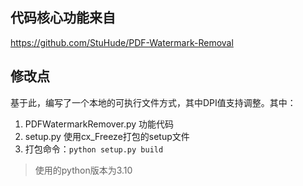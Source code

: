 ## 代码核心功能来自
https://github.com/StuHude/PDF-Watermark-Removal

## 修改点
基于此，编写了一个本地的可执行文件方式，其中DPI值支持调整。其中：
1. PDFWatermarkRemover.py 功能代码
2. setup.py               使用cx_Freeze打包的setup文件
3. 打包命令：```python setup.py build```

> 使用的python版本为3.10
